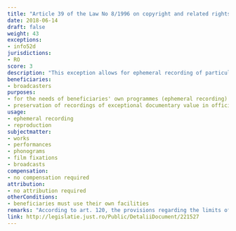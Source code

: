 ```yaml
---
title: "Article 39 of the Law No 8/1996 on copyright and related rights"
date: 2018-06-14
draft: false
weight: 43
exceptions:
- info52d
jurisdictions:
- RO
score: 3
description: "This exception allows for ephemeral recording of particular works made by broadcasters by means of their own facilities for their own broadcasts. It also covers the preservation of those recordings in official archives, on the grounds of their exceptional documentary value." 
beneficiaries:
- broadcasters
purposes: 
- for the needs of beneficiaries' own programmes (ephemeral recording)
- preservation of recordings of exceptional documentary value in official archives (reproduction)
usage:
- ephemeral recording
- reproduction
subjectmatter:
- works
- performances
- phonograms
- film fixations
- broadcasts
compensation:
- no compensation required
attribution: 
- no attribution required
otherConditions: 
- beneficiaries must use their own facilities
remarks: "According to art. 120, the provisions regarding the limits of exercising copyright also apply accordingly to related rights. Under art. 134 they apply by analogy to broadcasting organizations."
link: http://legislatie.just.ro/Public/DetaliiDocument/221527
---
```

